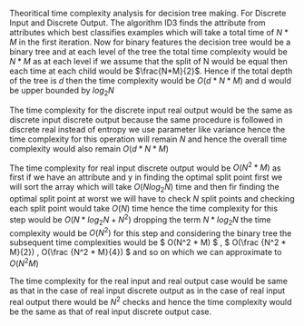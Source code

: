 Theoritical time complexity analysis for decision tree making. For Discrete Input and Discrete Output. The algorithm ID3 finds the attribute from attributes which best classifies examples which will take a total time of $N*M$ in the first iteration. Now for binary features the decision tree would be a binary tree and at each level of the tree the total time complexity would be $N*M$ as at each level if we assume that the split of N would be equal then each time at each child would be $\frac{N*M}{2}$. Hence if the total depth of the tree is $d$ then the time complexity would be $O(d*N*M)$ and d would be upper bounded by $log_2 N$

The time complexity for the discrete input real output would be the same as discrete input discrete output because the same procedure is followed in discrete real instead of entropy we use parameter like variance hence the time complexity for this operation will remain $N$ and hence the overall time complexity would also remain $O(d*N*M)$

The time complexity for real input discrete output would be $O(N^2 *M)$ as first if we have an attribute and y in finding the optimal split point first we will sort the array which will take $O(N log_2N)$ time and then fir finding the optimal split point at worst we will have to check $N$ split points and checking each split point would take $O(N)$ time hence the time complexity for this step would be $O(N*log_2 N + N^2)$ dropping the term $N*log_2 N$ the time complexity would be $O(N^2)$ for this step and considering the binary tree the subsequent time complexities would be $ O(N^2 * M) $ , $ O(\frac {N^2 * M}{2}) $,$ O(\frac {N^2 * M}{4}) $ and so on which we can approximate to $O(N^2M)$

The time complexity for the real input and real output case would be same as that in the case of real input discrete output as in the case of real input real output there would be $N^2$ checks and hence the time complexity would be the same as that of real input discrete output case.